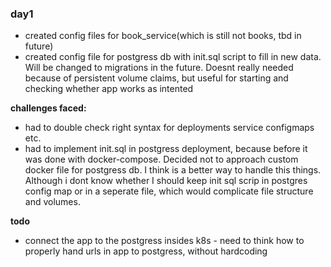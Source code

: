 ### day1
- created config files for book_service(which is still not books, tbd in future)
- created config file for postgress db with init.sql script to fill in new data. Will be changed to migrations in the future. Doesnt really needed because of persistent volume claims, but useful for starting and checking whether app works as intented

**challenges faced:**
- had to double check right syntax for deployments service configmaps etc.
- had to implement init.sql in postgress deployment, because before it was done with docker-compose. Decided not to approach custom docker file for postgress db. I think is a better way to handle this things. Although i dont know whether I should keep init sql scrip in postgres config map or in a seperate file, which would complicate file structure and volumes.

**todo**
- connect the app to the postgress insides k8s - need to think how to properly hand urls in app to postgress, without hardcoding